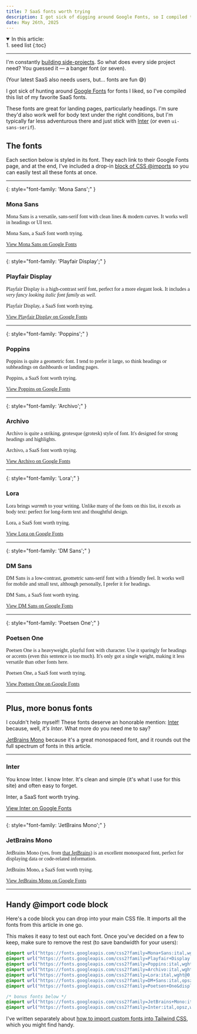 ```yaml
---
title: 7 SaaS fonts worth trying
description: I got sick of digging around Google Fonts, so I compiled this list of my favorite SaaS fonts. It includes 7 all-time classics, plus two bonus fonts. There's a font for every SaaS in this article.
date: May 26th, 2025
---
```


<details open>
<summary>In this article:</summary>
<aside markdown="1">
1. seed list
{:toc}
</aside>
</details>
<hr />

I'm constantly [building side-projects](/now). So what does every side project need? You guessed it — a banger font (or seven).

(Your latest SaaS also needs users, but... fonts are fun 😅)

I got sick of hunting around [Google Fonts](https://fonts.google.com) for fonts I liked, so I've compiled this list of my favorite SaaS fonts.

These fonts are great for landing pages, particularly headings. I'm sure they'd also work well for body text under the right conditions, but I'm typically far less adventurous there and just stick with [Inter](https://fonts.google.com/specimen/Inter) (or even `ui-sans-serif`).

## The fonts

Each section below is styled in its font. They each link to their Google Fonts page, and at the end, I've included a drop-in [block of CSS @imports](#handy-import-code-block) so you can easily test all these fonts at once.

---

{: style="font-family: 'Mona Sans';" }

### Mona Sans

<div style="font-family: 'Mona Sans';">
Mona Sans is a versatile, sans-serif font with clean lines & modern curves. It works well in headings or UI text.

<p class="my-4 text-3xl not-prose font-semibold tracking-tight text-center">Mona Sans, a SaaS font worth trying.</p>

<a class="block mx-auto w-fit" href="https://fonts.google.com/specimen/Mona+Sans" target="_blank">View Mona Sans on Google Fonts</a>

</div>

---

{: style="font-family: 'Playfair Display';" }

### Playfair Display

<div style="font-family: 'Playfair Display';">

Playfair Display is a high-contrast serif font, perfect for a more elegant look. It includes a <i>very fancy looking italic font family as well.</i>

<p class="my-4 text-3xl not-prose font-semibold tracking-tight text-center">Playfair Display, a SaaS font worth trying.</p>

<a class="block mx-auto w-fit" href="https://fonts.google.com/specimen/Playfair+Display" target="_blank">View Playfair Display on Google Fonts</a>

</div>

---

{: style="font-family: 'Poppins';" }

### Poppins

<div style="font-family: 'Poppins';" class="*:tracking-normal">
Poppins is quite a geometric font. I tend to prefer it large, so think headings or subheadings on dashboards or landing pages.

<p class="my-4 text-3xl not-prose font-semibold tracking-tight text-center">Poppins, a SaaS font worth trying.</p>

<a class="block mx-auto w-fit" href="https://fonts.google.com/specimen/Poppins" target="_blank">View Poppins on Google Fonts</a>

</div>

---

{: style="font-family: 'Archivo';" }

### Archivo

<div style="font-family: 'Archivo';">
Archivo is quite a striking, grotesque (grotesk) style of font. It's designed for strong headings and highlights.

<p class="my-4 text-3xl not-prose font-semibold tracking-tight text-center">Archivo, a SaaS font worth trying.</p>

<a class="block mx-auto w-fit" href="https://fonts.google.com/specimen/Archivo" target="_blank">View Archivo on Google Fonts</a>

</div>

---

{: style="font-family: 'Lora';" }

### Lora

<div style="font-family: 'Lora';">
Lora brings <i>warmth</i> to your writing. Unlike many of the fonts on this list, it excels as body text: perfect for long-form text and thoughtful design.

<p class="my-4 text-3xl not-prose font-semibold tracking-tight text-center">Lora, a SaaS font worth trying.</p>

<a class="block mx-auto w-fit" href="https://fonts.google.com/specimen/Lora" target="_blank">View Lora on Google Fonts</a>

</div>

---

{: style="font-family: 'DM Sans';" }

### DM Sans

<div style="font-family: 'DM Sans';">
DM Sans is a low-contrast, geometric sans-serif font with a friendly feel. It works well for mobile and small text, although personally, I prefer it for headings.

<p class="my-4 text-3xl not-prose font-semibold tracking-tight text-center">DM Sans, a SaaS font worth trying.</p>

<a class="block mx-auto w-fit" href="https://fonts.google.com/specimen/DM+Sans" target="_blank">View DM Sans on Google Fonts</a>

</div>

---

{: style="font-family: 'Poetsen One';" }

### Poetsen One

<div style="font-family: 'Poetsen One';">
Poetsen One is a heavyweight, playful font with character. Use it sparingly for headings or accents (even this sentence is too much). It's only got a single weight, making it less versatile than other fonts here.

<p class="my-4 text-3xl not-prose font-semibold tracking-tight text-center">Poetsen One, a SaaS font worth trying.</p>

<a class="block mx-auto w-fit" href="https://fonts.google.com/specimen/Poetsen+One" target="_blank">View Poetsen One on Google Fonts</a>

</div>

---

## Plus, more bonus fonts

I couldn't help myself! These fonts deserve an honorable mention: [Inter](#inter) because, well, _it's Inter_. What more do you need me to say?

[JetBrains Mono](#jetbrains-mono) because it's a great monospaced font, and it rounds out the full spectrum of fonts in this article.

---

### Inter

<div style="">
You know Inter. I know Inter. It's clean and simple (it's what I use for this site) and often easy to forget.

<p class="my-4 text-3xl not-prose font-semibold tracking-tight text-center">Inter, a SaaS font worth trying.</p>

<a class="block mx-auto w-fit" href="https://fonts.google.com/specimen/Inter" target="_blank">View Inter on Google Fonts</a>

</div>

---

{: style="font-family: 'JetBrains Mono';" }

### JetBrains Mono

<div style="font-family: 'JetBrains Mono';">
JetBrains Mono (yes, from <a href="https://www.jetbrains.com/lp/mono/">that JetBrains</a>) is an excellent monospaced font, perfect for displaying data or code-related information.

<p class="my-4 text-3xl not-prose font-semibold tracking-tight text-center">JetBrains Mono, a SaaS font worth trying.</p>

<a class="block mx-auto w-fit" href="https://fonts.google.com/specimen/JetBrains+Mono" target="_blank">View JetBrains Mono on Google Fonts</a>

</div>

---

## Handy @import code block

Here's a code block you can drop into your main CSS file. It imports all the fonts from this article in one go.

This makes it easy to test out each font. Once you've decided on a few to keep, make sure to remove the rest (to save bandwidth for your users):

```css
@import url("https://fonts.googleapis.com/css2?family=Mona+Sans:ital,wght@0,200..900;1,200..900&display=swap");
@import url("https://fonts.googleapis.com/css2?family=Playfair+Display:ital,wght@0,400..900;1,400..900&display=swap");
@import url("https://fonts.googleapis.com/css2?family=Poppins:ital,wght@0,100;0,200;0,300;0,400;0,500;0,600;0,700;0,800;0,900;1,100;1,200;1,300;1,400;1,500;1,600;1,700;1,800;1,900&display=swap");
@import url("https://fonts.googleapis.com/css2?family=Archivo:ital,wght@0,100..900;1,100..900&display=swap");
@import url("https://fonts.googleapis.com/css2?family=Lora:ital,wght@0,400..700;1,400..700&display=swap");
@import url("https://fonts.googleapis.com/css2?family=DM+Sans:ital,opsz,wght@0,9..40,100..1000;1,9..40,100..1000&display=swap");
@import url("https://fonts.googleapis.com/css2?family=Poetsen+One&display=swap");

/* bonus fonts below */
@import url("https://fonts.googleapis.com/css2?family=JetBrains+Mono:ital,wght@0,100..800;1,100..800&display=swap");
@import url("https://fonts.googleapis.com/css2?family=Inter:ital,opsz,wght@0,14..32,100..900;1,14..32,100..900&display=swap");
```

<style>
  @import url("https://fonts.googleapis.com/css2?family=Mona+Sans:ital,wght@0,200..900;1,200..900&display=swap");
  @import url("https://fonts.googleapis.com/css2?family=Playfair+Display:ital,wght@0,400..900;1,400..900&display=swap");
  @import url("https://fonts.googleapis.com/css2?family=Poppins:ital,wght@0,100;0,200;0,300;0,400;0,500;0,600;0,700;0,800;0,900;1,100;1,200;1,300;1,400;1,500;1,600;1,700;1,800;1,900&display=swap");
  @import url("https://fonts.googleapis.com/css2?family=Archivo:ital,wght@0,100..900;1,100..900&display=swap");
  @import url("https://fonts.googleapis.com/css2?family=Lora:ital,wght@0,400..700;1,400..700&display=swap");
  @import url("https://fonts.googleapis.com/css2?family=DM+Sans:ital,opsz,wght@0,9..40,100..1000;1,9..40,100..1000&display=swap");
  @import url("https://fonts.googleapis.com/css2?family=Poetsen+One&display=swap");
</style>

I've written separately about [how to import custom fonts into Tailwind CSS](/blog/tailwind-custom-fonts), which you might find handy.
